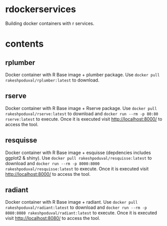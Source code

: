 # rdockerservices
Building docker containers with r services.

# contents 

## rplumber

Docker container with R Base image + plumber package. Use `docker pull rakeshpoduval/rplumber:latest` to download.

## rserve

Docker container with R Base image + Rserve package. Use `docker pull rakeshpoduval/rserve:latest` to download and `docker run --rm -p 80:80 rserve:latest` to execute. Once it is executed visit <http://localhost:8000/> to access the tool. 

## resquisse

Docker container with R Base image + esquisse (depdencies includes ggplot2 & shiny). Use `docker pull rakeshpoduval/resquisse:latest` to download and `docker run --rm -p 8000:8000 rakeshpoduval/resquisse:latest` to execute. Once it is executed visit <http://localhost:8000/> to access the tool. 

## radiant

Docker container with R Base image + radiant. Use `docker pull rakeshpoduval/radiant:latest` to download and `docker run --rm -p 8080:8080 rakeshpoduval/radiant:latest` to execute. Once it is executed visit <http://localhost:8080/> to access the tool. 
